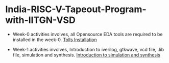 # India-RISC-V-Tapeout-Program-with-IITGN-VSD

* Week-0 activities involves, all Opensource EDA tools are required to be installed in the week-0. 
[Tolls Installation ](week0.md)  

* Week-1 activities involves, Introduction to iverilog, gtkwave, vcd file, .lib file, simulation and synthesis. [Introduction to simulation and synthesis](week1.md)

